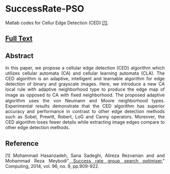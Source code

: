 # SuccessRate-PSO
<p align="justify"> Matlab codes for Cellur Edge Detection (CED) <a href="http://www.sciencedirect.com/science/article/pii/S1434841115001454"  target="_blank">[1]</a>. </p>
<h2><a href="cs.pitt.edu/~hasanzadeh/files/papers/2016-TANDF-SRGSO.pdf" target="_blank">Full Text</a></h2>
<h2><a id="abstract" class="anchor" href="#abstract" aria-hidden="true"><span class="octicon octicon-link"></span></a>Abstract</h2>

<p align="justify"> In this paper, we propose a cellular edge detection (CED) algorithm which utilizes cellular automata (CA) and cellular learning automata (CLA). The CED algorithm is an adaptive, intelligent and learnable algorithm for edge detection of binary and grayscale images. Here, we introduce a new CA local rule with adaptive neighborhood type to produce the edge map of image as opposed to CA with ﬁxed neighborhood. The proposed adaptive algorithm uses the von Neumann and Moore neighborhood types. Experimental results demonstrate that the CED algorithm has superior accuracy and performance in contrast to other edge detection methods such as Sobel, Prewitt, Robert, LoG and Canny operators. Moreover, the CED algorithm loses fewer details while extracting image edges compare to other edge detection methods. </p>

<h2><a id="reference" class="anchor" href="#reference" aria-hidden="true"><span class="octicon octicon-link"></span></a>Reference</h2>


<p align="justify"> [1] Mohammad Hasanzadeh, Sana Sadeghi, Alireza Rezvanian and and Mohammad Reza Meybodi"<a href="http://www.tandfonline.com/doi/full/10.1080/0952813X.2014.971467"  target="_blank"> Success rate group search optimiser</a>," Computing, 2014, vol. 96, no. 9, pp.909-922.</p>


